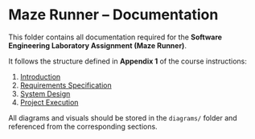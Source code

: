 # Maze Runner – Documentation

This folder contains all documentation required for the **Software Engineering Laboratory Assignment (Maze Runner)**.

It follows the structure defined in **Appendix 1** of the course instructions:

1. [Introduction](./1_Introduction.md)  
2. [Requirements Specification](./2_Requirements_Specification.md)  
3. [System Design](./3_System_Design.md)  
4. [Project Execution](./4_Project_Execution.md)

All diagrams and visuals should be stored in the `diagrams/` folder and referenced from the corresponding sections.